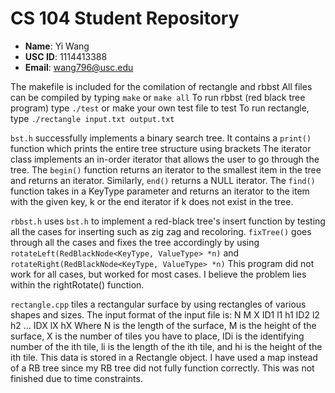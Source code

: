 # CS 104 Student Repository

- **Name**: Yi Wang
- **USC ID**: 1114413388
- **Email**: wang796@usc.edu

The makefile is included for the comilation of rectangle and rbbst
All files can be compiled by typing `make` or `make all`
To run rbbst (red black tree program) type `./test` or make your own test file to test
To run rectangle, type `./rectangle input.txt output.txt`

`bst.h` successfully implements a binary search tree. 
It contains a `print()` function which prints the entire tree structure using brackets
The iterator class implements an in-order iterator that allows the user to go through the tree.
The `begin()` function returns an iterator to the smallest item in the tree and returns an iterator. Similarly, `end()` returns a NULL iterator.
The `find()` function takes in a KeyType parameter and returns an  iterator to the item with the given key, k or the end iterator if k does not exist in the tree.

`rbbst.h` uses `bst.h` to implement a red-black tree's insert function by testing all the cases for inserting such as zig zag and recoloring.
`fixTree()` goes through all the cases and fixes the tree accordingly by using `rotateLeft(RedBlackNode<KeyType, ValueType> *n)` and `rotateRight(RedBlackNode<KeyType, ValueType> *n)`
This program did not work for all cases, but worked for most cases. I believe the problem lies within the rightRotate() function.

`rectangle.cpp` tiles a rectangular surface by using rectangles of various shapes and sizes. The input format of the input file is:
						N M X 
						ID1 l1 h1
						ID2 l2 h2
						...
						IDX lX hX
Where N is the length of the surface, M is the height of the surface, X is the number of tiles you have to place, IDi is the identifying number of the ith tile, li is the length of the ith tile, and hi is the height of the ith tile. 
This data is stored in a Rectangle object. I have used a map instead of a RB tree since my RB tree did not fully function correctly. This was not finished due to time constraints.